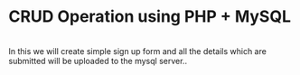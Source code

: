 # CRUD Operation using PHP + MySQL
<br>
In this we will create simple sign up form and all the details which are submitted will be uploaded to the mysql server..
